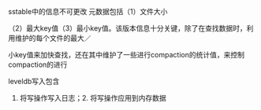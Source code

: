 sstable中的信息不可更改
元数据包括（1）文件大小

（2）最大key值（3）最小key值。该版本信息十分关键，除了在查找数据时，利用维护的每个文件的最大／

小key值来加快查找，还在其中维护了一些进行compaction的统计值，来控制compaction的进行

leveldb写入包含
1. 将写操作写入日志；2. 将写操作应用到内存数据

